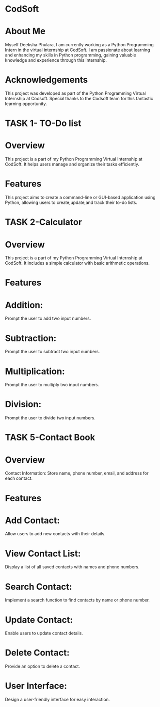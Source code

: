# CodSoft
# About Me
Myself Deeksha Phulara, I am currently working as a Python Programming Intern in the virtual internship at CodSoft. I am passionate about learning and enhancing my skills in Python programming, gaining valuable knowledge and experience through this internship.
# Acknowledgements
This project was developed as part of the Python Programming Virtual Internship at Codsoft. Special thanks to the Codsoft team for this fantastic learning opportunity.

# TASK 1- TO-Do list
# Overview
  This project is a part of my Python Programming Virtual Internship at CodSoft. It helps users manage and organize their tasks efficiently.
# Features
This project aims to create a command-line or GUI-based application using Python, allowing users to create,update,and track their to-do lists.

# TASK 2-Calculator
# Overview
  This project is a part of my Python Programming Virtual Internship at CodSoft. It includes a simple calculator with basic arithmetic operations.
# Features
# Addition:
  Prompt the user to add two input numbers.
# Subtraction:
  Prompt the user to subtract two input numbers.
# Multiplication:
  Prompt the user to multiply two input numbers.
# Division:
  Prompt the user to divide two input numbers.

# TASK 5-Contact Book
# Overview
  Contact Information: Store name, phone number, email, and address for each contact.
# Features
# Add Contact:
  Allow users to add new contacts with their details.
# View Contact List:
  Display a list of all saved contacts with names and phone numbers.
# Search Contact: 
  Implement a search function to find contacts by name or phone number.
# Update Contact: 
  Enable users to update contact details.
# Delete Contact: 
  Provide an option to delete a contact.
# User Interface: 
  Design a user-friendly interface for easy interaction.
  
